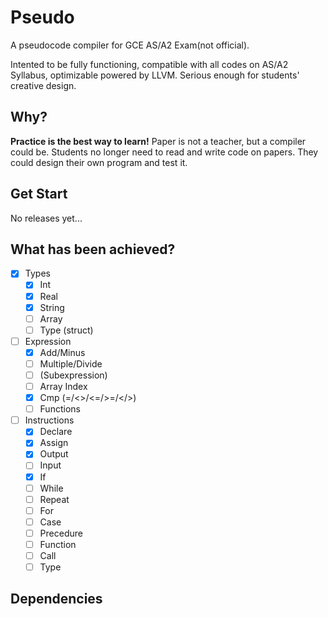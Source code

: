 # Pseudo

A pseudocode compiler for GCE AS/A2 Exam(not official).

Intented to be fully functioning, compatible with all codes on AS/A2 Syllabus, optimizable powered by LLVM. Serious enough for students' creative design.

## Why?

**Practice is the best way to learn!** Paper is not a teacher, but a compiler could be. Students no longer need to read and write code on papers. They could design their own program and test it.

## Get Start

No releases yet...

## What has been achieved?

- [x] Types
    - [x] Int
    - [x] Real
    - [x] String
    - [ ] Array
    - [ ] Type (struct)
- [ ] Expression
    - [x] Add/Minus
    - [ ] Multiple/Divide
    - [ ] (Subexpression)
    - [ ] Array Index
    - [x] Cmp (=/<>/<=/>=/</>)
    - [ ] Functions
- [ ] Instructions
    - [x] Declare
    - [x] Assign
    - [x] Output
    - [ ] Input
    - [x] If
    - [ ] While 
    - [ ] Repeat
    - [ ] For
    - [ ] Case
    - [ ] Precedure
    - [ ] Function
    - [ ] Call
    - [ ] Type

## Dependencies

